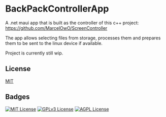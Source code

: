 
# BackPackControllerApp

A .net maui app that is built as the controller of this c++ project:
https://github.com/MarcelOwO/ScreenController

The app allows selecting files from storage, processes them and prepares them to be sent to the linux device if available.

Project is currently still wip.


## License

[MIT](https://choosealicense.com/licenses/mit/)


## Badges

[![MIT License](https://img.shields.io/badge/License-MIT-green.svg)](https://choosealicense.com/licenses/mit/)
[![GPLv3 License](https://img.shields.io/badge/License-GPL%20v3-yellow.svg)](https://opensource.org/licenses/)
[![AGPL License](https://img.shields.io/badge/license-AGPL-blue.svg)](http://www.gnu.org/licenses/agpl-3.0)
